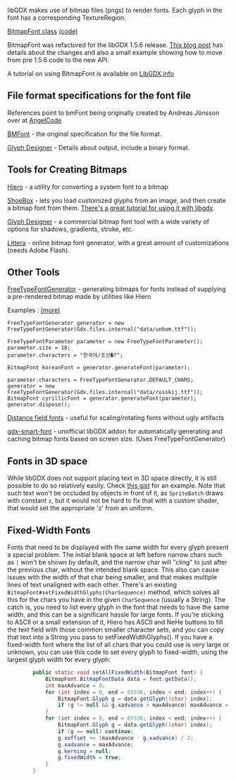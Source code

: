 libGDX makes use of bitmap files (pngs) to render fonts.  Each glyph in the font has a corresponding TextureRegion.

[BitmapFont class](http://libgdx.badlogicgames.com/nightlies/docs/api/com/badlogic/gdx/graphics/g2d/BitmapFont.html) [(code)](https://github.com/libgdx/libgdx/blob/master/gdx/src/com/badlogic/gdx/graphics/g2d/BitmapFont.java)

BitmapFont was refactored for the libGDX 1.5.6 release. [This blog post](https://web.archive.org/web/20200928220256/https://www.badlogicgames.com/wordpress/?p=3658) has details about the changes and also a small example showing how to move from pre 1.5.6 code to the new API.

A tutorial on using BitmapFont is available on [LibGDX.info](https://libgdx.info/basic-label/)

## File format specifications for the font file

References point to bmFont being originally created by Andreas Jönsson over at [AngelCode](http://www.angelcode.com/)

[BMFont](http://www.angelcode.com/products/bmfont/doc/file_format.html) - the original specification for the file format.

[Glyph Designer](http://web.archive.org/web/20160830115758/https://71squared.com/blog/bitmap-font-file-format) - Details about output, include a binary format.


## Tools for Creating Bitmaps

[Hiero](hiero) - a utility for converting a system font to a bitmap

[ShoeBox](http://renderhjs.net/shoebox/)  - lets you load customized glyphs from an image, and then create a bitmap font from them. [There's a great tutorial for using it with libgdx](https://www.youtube.com/watch?v=dxPf1M7YORU&feature=youtu.be).

[Glyph Designer](http://71squared.com/en/glyphdesigner) - a commercial bitmap font tool with a wide variety of options for shadows, gradients, stroke, etc.

[Littera](http://kvazars.com/littera) - online bitmap font generator, with a great amount of customizations (needs Adobe Flash).

## Other Tools

[FreeTypeFontGenerator](https://web.archive.org/web/20200423064636/ttp://www.badlogicgames.com/wordpress/?p=2300) - generating bitmaps for fonts instead of supplying a pre-rendered bitmap made by utilities like Hiero

Examples
: [(more)](https://github.com/libgdx/libgdx/blob/master/tests/gdx-tests/src/com/badlogic/gdx/tests/extensions/InternationalFontsTest.java)

	FreeTypeFontGenerator generator = new FreeTypeFontGenerator(Gdx.files.internal("data/unbom.ttf"));

	FreeTypeFontParameter parameter = new FreeTypeFontParameter();
	parameter.size = 18;
	parameter.characters = "한국어/조선�?";

	BitmapFont koreanFont = generator.generateFont(parameter);

	parameter.characters = FreeTypeFontGenerator.DEFAULT_CHARS;
	generator = new FreeTypeFontGenerator(Gdx.files.internal("data/russkij.ttf"));
	BitmapFont cyrillicFont = generator.generateFont(parameter);
	generator.dispose();



[Distance field fonts](distance-field-fonts) - useful for scaling/rotating fonts without ugly artifacts

[gdx-smart-font](https://github.com/jrenner/gdx-smart-font) - unofficial libGDX addon for automatically generating and caching bitmap fonts based on screen size. (Uses FreeTypeFontGenerator)

## Fonts in 3D space
While libGDX does not support placing text in 3D space directly, it is still possible to do so relatively easily. Check [this gist](https://gist.github.com/Darkyenus/e9427b0655816d2a521227cb9313d303) for an example. Note that such text won't be occluded by objects in front of it, as `SpriteBatch` draws with constant `z`, but it would not be hard to fix that with a custom shader, that would set the appropriate 'z' from an uniform.

## Fixed-Width Fonts
Fonts that need to be displayed with the same width for every glyph present a special problem. The initial blank space at left before narrow chars such as `|` won't be shown by default, and the narrow char will "cling" to just after the previous char, without the intended blank space. This also can cause issues with the width of that char being smaller, and that makes multiple lines of text unaligned with each other. There's an existing `BitmapFont#setFixedWidthGlyphs(CharSequence)` method, which solves all this for the chars you have in the given `CharSequence` (usually a String). The catch is, you need to list every glyph in the font that needs to have the same width, and this can be a significant hassle for large fonts. If you're sticking to ASCII or a small extension of it, Hiero has ASCII and NeHe buttons to fill the text field with those common smaller character sets, and you can copy that text into a String you pass to setFixedWidthGlyphs(). If you have a fixed-width font where the list of all chars that you could use is very large or unknown, you can use this code to set every glyph to fixed-width, using the largest glyph width for every glyph:
```java
        public static void setAllFixedWidth(BitmapFont font) {
            BitmapFont.BitmapFontData data = font.getData();
            int maxAdvance = 0;
            for (int index = 0, end = 65536; index < end; index++) {
                BitmapFont.Glyph g = data.getGlyph((char) index);
                if (g != null && g.xadvance > maxAdvance) maxAdvance = g.xadvance;
            }
            for (int index = 0, end = 65536; index < end; index++) {
                BitmapFont.Glyph g = data.getGlyph((char) index);
                if (g == null) continue;
                g.xoffset += (maxAdvance - g.xadvance) / 2;
                g.xadvance = maxAdvance;
                g.kerning = null;
                g.fixedWidth = true;
            }
        }
```
